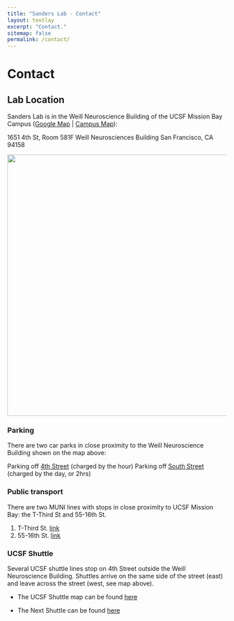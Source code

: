```yaml
---
title: "Sanders Lab - Contact"
layout: textlay
excerpt: "Contact."
sitemap: false
permalink: /contact/
---
```


# Contact

## Lab Location

Sanders Lab is in the Weill Neuroscience Building of the UCSF Mission Bay Campus ([Google Map](https://maps.app.goo.gl/pkbA2T2k6B4Qc3ci6) | [Campus Map](https://pathway.ucsfmedicalcenter.org/images/190617_External_Route_Map_Mission_Bay_CMYK_NO_BLEED_REV9.pdf)):

1651 4th St, Room 581F
Weill Neurosciences Building
San Francisco, CA 94158

<img src="{{ site.url }}{{ site.baseurl }}/images/contactpic/map.png" style="width: 600px">

 
### Parking

There are two car parks in close proximity to the Weill Neuroscience Building shown on the map above:

Parking off [4th Street](https://www.google.com/maps/place/Third+Street+Garage/@37.768572,-122.38973,18z/data=!3m1!4b1!4m2!3m1!1s0x808f7fc58c60662d:0x6886a31478ecb0) (charged by the hour)
Parking off [South Street](https://www.google.com/maps/search/401+South+Street/@37.76892,-122.388106,19z/data=!3m1!4b1) (charged by the day, or 2hrs)
 
### Public transport
There are two MUNI lines with stops in close proximity to UCSF Mission Bay: the T-Third St and 55-16th St.

1. T-Third St. [link](https://www.sfmta.com/routes/t-third-street)
1. 55-16th St. [link](https://www.sfmta.com/routes/55-16th-street)
 
### UCSF Shuttle
Several UCSF shuttle lines stop on 4th Street outside the Weill Neuroscience Building. Shuttles arrive on the same side of the street (east) and leave across the street (west, see map above).

- The UCSF Shuttle map can be found [here](https://campuslifeserviceshome.ucsf.edu/transportation/shuttle)

- The Next Shuttle can be found [here](https://ucsf.tripshot.com/)

